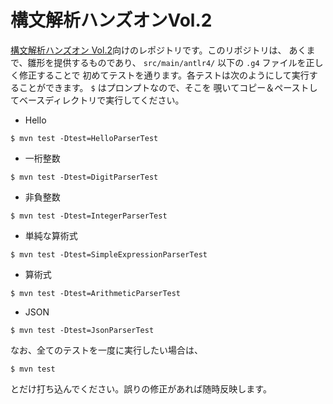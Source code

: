 # 構文解析ハンズオンVol.2 

[構文解析ハンズオン Vol.2](https://connpass.com/event/69373/)向けのレポジトリです。このリポジトリは、
あくまで、雛形を提供するものであり、 `src/main/antlr4/` 以下の `.g4` ファイルを正しく修正することで
初めてテストを通ります。各テストは次のようにして実行することができます。 `$` はプロンプトなので、そこを
覗いてコピー＆ペーストしてベースディレクトリで実行してください。

- Hello

```
$ mvn test -Dtest=HelloParserTest
```

- 一桁整数

```
$ mvn test -Dtest=DigitParserTest
```

- 非負整数

```
$ mvn test -Dtest=IntegerParserTest
```

- 単純な算術式

```
$ mvn test -Dtest=SimpleExpressionParserTest
```

- 算術式

```
$ mvn test -Dtest=ArithmeticParserTest
```

- JSON

```
$ mvn test -Dtest=JsonParserTest
```

なお、全てのテストを一度に実行したい場合は、

```
$ mvn test
```

とだけ打ち込んでください。誤りの修正があれば随時反映します。
